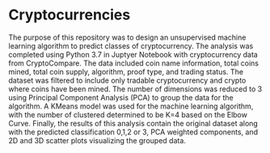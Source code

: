 # Cryptocurrencies

The purpose of this repository was to design an unsupervised machine learning algorithm to predict classes of cryptocurrency. The analysis was completed using Python 3.7 in Juptyer Notebook with cryptocurrency data from CryptoCompare. The data included coin name information, total coins mined, total coin supply, algorithm, proof type, and trading status. The dataset was filtered to include only tradable cryptocurrency and crypto where coins have been mined. The number of dimensions was reduced to 3 using Principal Component Analysis (PCA) to group the data for the algorithm. A KMeans model was used for the machine learning algorithm, with the number of clustered determined to be K=4 based on the Elbow Curve. Finally, the results of this analysis contain the original dataset along with the predicted classification 0,1,2 or 3, PCA weighted components, and 2D and 3D scatter plots visualizing the grouped data. 
